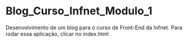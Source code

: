# Blog_Curso_Infnet_Modulo_1

Desenvolvimento de um blog para o curso de Front-End da Infnet.
Para rodar essa aplicação, clicar no index.html
